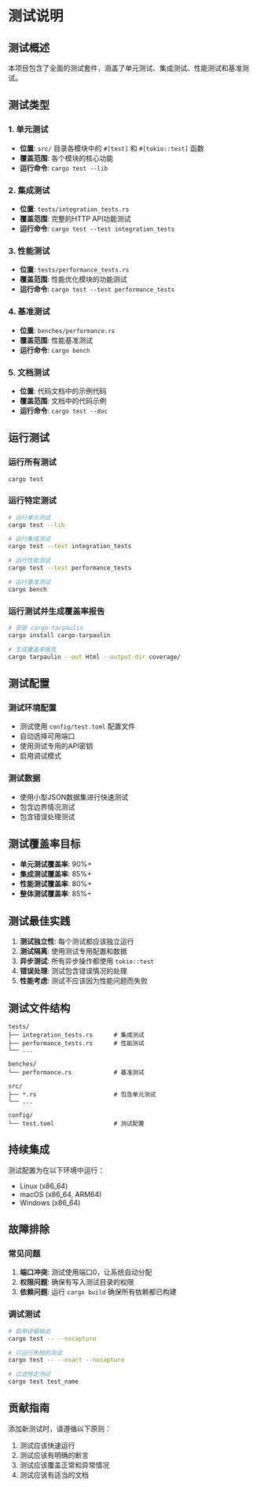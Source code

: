 # 测试说明

## 测试概述

本项目包含了全面的测试套件，涵盖了单元测试、集成测试、性能测试和基准测试。

## 测试类型

### 1. 单元测试
- **位置**: `src/` 目录各模块中的 `#[test]` 和 `#[tokio::test]` 函数
- **覆盖范围**: 各个模块的核心功能
- **运行命令**: `cargo test --lib`

### 2. 集成测试
- **位置**: `tests/integration_tests.rs`
- **覆盖范围**: 完整的HTTP API功能测试
- **运行命令**: `cargo test --test integration_tests`

### 3. 性能测试
- **位置**: `tests/performance_tests.rs`
- **覆盖范围**: 性能优化模块的功能测试
- **运行命令**: `cargo test --test performance_tests`

### 4. 基准测试
- **位置**: `benches/performance.rs`
- **覆盖范围**: 性能基准测试
- **运行命令**: `cargo bench`

### 5. 文档测试
- **位置**: 代码文档中的示例代码
- **覆盖范围**: 文档中的代码示例
- **运行命令**: `cargo test --doc`

## 运行测试

### 运行所有测试
```bash
cargo test
```

### 运行特定测试
```bash
# 运行单元测试
cargo test --lib

# 运行集成测试
cargo test --test integration_tests

# 运行性能测试
cargo test --test performance_tests

# 运行基准测试
cargo bench
```

### 运行测试并生成覆盖率报告
```bash
# 安装 cargo-tarpaulin
cargo install cargo-tarpaulin

# 生成覆盖率报告
cargo tarpaulin --out Html --output-dir coverage/
```

## 测试配置

### 测试环境配置
- 测试使用 `config/test.toml` 配置文件
- 自动选择可用端口
- 使用测试专用的API密钥
- 启用调试模式

### 测试数据
- 使用小型JSON数据集进行快速测试
- 包含边界情况测试
- 包含错误处理测试

## 测试覆盖率目标

- **单元测试覆盖率**: 90%+
- **集成测试覆盖率**: 85%+
- **性能测试覆盖率**: 80%+
- **整体测试覆盖率**: 85%+

## 测试最佳实践

1. **测试独立性**: 每个测试都应该独立运行
2. **测试隔离**: 使用测试专用配置和数据
3. **异步测试**: 所有异步操作都使用 `tokio::test`
4. **错误处理**: 测试包含错误情况的处理
5. **性能考虑**: 测试不应该因为性能问题而失败

## 测试文件结构

```
tests/
├── integration_tests.rs      # 集成测试
├── performance_tests.rs      # 性能测试
└── ...

benches/
└── performance.rs            # 基准测试

src/
├── *.rs                      # 包含单元测试
└── ...

config/
└── test.toml                 # 测试配置
```

## 持续集成

测试配置为在以下环境中运行：
- Linux (x86_64)
- macOS (x86_64, ARM64)
- Windows (x86_64)

## 故障排除

### 常见问题

1. **端口冲突**: 测试使用端口0，让系统自动分配
2. **权限问题**: 确保有写入测试目录的权限
3. **依赖问题**: 运行 `cargo build` 确保所有依赖都已构建

### 调试测试

```bash
# 启用详细输出
cargo test -- --nocapture

# 只运行失败的测试
cargo test -- --exact --nocapture

# 过滤特定测试
cargo test test_name
```

## 贡献指南

添加新测试时，请遵循以下原则：
1. 测试应该快速运行
2. 测试应该有明确的断言
3. 测试应该覆盖正常和异常情况
4. 测试应该有适当的文档